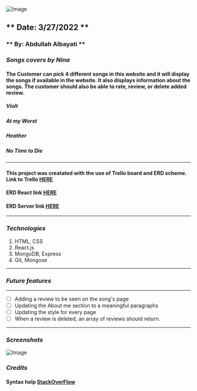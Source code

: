 ![Image](https://i.ibb.co/1vzP4kV/Nina-s-Songs-2.png)
## ** Date: 3/27/2022 **
### ** By: Abdullah Albayati **
### *Songs covers by Nina*
#### The Customer can pick 4 different songs in this website and it will display the songs if available in the website. It also displays information about the songs. The customer should also be able to rate, review, or delete added review.
##### Violt
##### At my Worst
##### Heather
##### No Time to Die
***
#### This project was creatated with the use of Trello board and ERD scheme. Link to Trello [HERE](https://trello.com/b/8u5NEHCV/nina)
#### ERD React link [HERE](https://lucid.app/lucidchart/813a0e65-1b68-4181-8fc7-0124637c747e/edit?invitationId=inv_b1a80dab-caba-44dc-b1dd-93eb87982464)
#### ERD Server link [HERE](https://lucid.app/lucidchart/b6b0046f-7cfe-4d78-9b56-5fec3e9715c1/edit?invitationId=inv_3b6333d0-3d8e-4658-8ad6-855f1ecd359f)
***
### *Technologies*

1. HTML, CSS
2. React.js
3. MongoDB, Express
4. Git, Mongose
***
### *Future features*
***
- [ ] Adding a review to be seen on the song's page
- [ ] Updating the About me section to a meaningful paragraphs
- [ ] Updating the style for every page 
- [ ] When a review is deleted, an array of reviews should return.
***

### *Screenshots* 

![Image](https://i.ibb.co/P55vDNm/Screen-Shot-2022-04-01-at-9-10-04-AM.png)

### *Credits*
#### Syntax help [StackOverFlow](https://stackoverflow.com/)